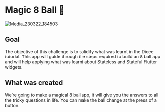 # Magic 8 Ball 🎱

![Media_230322_184503](https://user-images.githubusercontent.com/128228440/226919195-ca16659a-f5b2-4abe-ba69-6624b3de3cd5.gif)

## Goal

The objective of this challenge is to solidify what was learnt in the Dicee tutorial. This app will guide through the steps required to build an 8 ball app and will help applying what was learnt about Stateless and Stateful Flutter widgets.


## What was created

We’re going to make a magical 8 ball app, it will give you the answers to all the tricky questions in life. You can make the ball change at the press of a button. 



